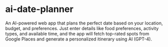 # ai-date-planner
An AI-powered web app that plans the perfect date based on your location, budget, and preferences. Just enter details like food preferences, activity types, and available time, and the app will fetch top-rated spots from Google Places and generate a personalized itinerary using AI (GPT-4).
